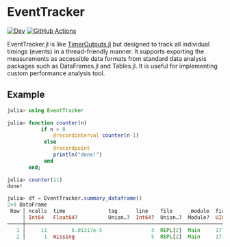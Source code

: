 # EventTracker

[![Dev](https://img.shields.io/badge/docs-dev-blue.svg)](https://tkf.github.io/EventTracker.jl/dev)
[![GitHub Actions](https://github.com/tkf/EventTracker.jl/workflows/Run%20tests/badge.svg)](https://github.com/tkf/EventTracker.jl/actions?query=workflow%3ARun+tests)

EventTracker.jl is like
[TimerOutputs.jl](https://github.com/KristofferC/TimerOutputs.jl) but designed
to track all individual timings (events) in a thread-friendly manner.  It
supports exporting the measurements as accessible data formats from standard
data analysis packages such as DataFrames.jl and Tables.jl.  It is useful for
implementing custom performance analysis tool.

## Example

```julia
julia> using EventTracker

julia> function counter(n)
           if n > 0
               @recordinterval counter(n-1)
            else
               @recordpoint
               println("done!")
            end
       end;

julia> counter(11)
done!
```

``````julia
julia> df = EventTracker.summary_dataframe()
2×9 DataFrame
 Row │ ncalls  time              tag      line    file     _module  firstcall          eventkind       locationid
     │ Int64   Float64?          Union…?  Int64?  Union…?  Module?  UInt64             EventKin…       UInt64
─────┼─────────────────────────────────────────────────────────────────────────────────────────────────────────────────
   1 │     11        6.01317e-5                3  REPL[2]  Main     17718374492314440  EVENT_INTERVAL  139675751155888
   2 │      1  missing                         5  REPL[2]  Main     17718374492316350  EVENT_POINT     139675753020864
``````
